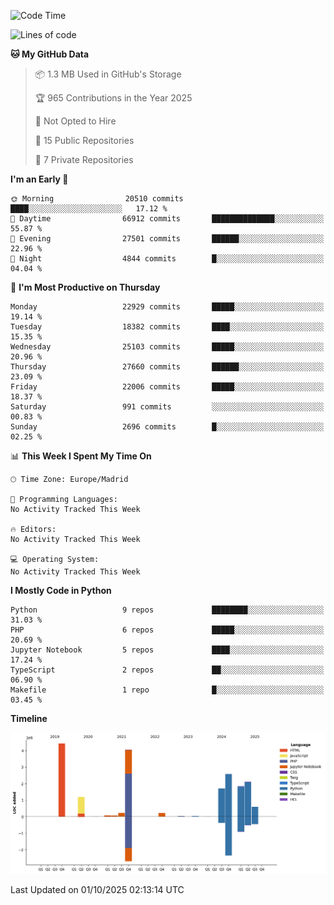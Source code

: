 <!--START_SECTION:waka-->
![Code Time](http://img.shields.io/badge/Code%20Time-839%20hrs%2038%20mins-blue)

![Lines of code](https://img.shields.io/badge/From%20Hello%20World%20I%27ve%20Written-19.1%20million%20lines%20of%20code-blue)

**🐱 My GitHub Data** 

> 📦 1.3 MB Used in GitHub's Storage 
 > 
> 🏆 965 Contributions in the Year 2025
 > 
> 🚫 Not Opted to Hire
 > 
> 📜 15 Public Repositories 
 > 
> 🔑 7 Private Repositories 
 > 
**I'm an Early 🐤** 

```text
🌞 Morning                20510 commits       ████░░░░░░░░░░░░░░░░░░░░░   17.12 % 
🌆 Daytime                66912 commits       ██████████████░░░░░░░░░░░   55.87 % 
🌃 Evening                27501 commits       ██████░░░░░░░░░░░░░░░░░░░   22.96 % 
🌙 Night                  4844 commits        █░░░░░░░░░░░░░░░░░░░░░░░░   04.04 % 
```
📅 **I'm Most Productive on Thursday** 

```text
Monday                   22929 commits       █████░░░░░░░░░░░░░░░░░░░░   19.14 % 
Tuesday                  18382 commits       ████░░░░░░░░░░░░░░░░░░░░░   15.35 % 
Wednesday                25103 commits       █████░░░░░░░░░░░░░░░░░░░░   20.96 % 
Thursday                 27660 commits       ██████░░░░░░░░░░░░░░░░░░░   23.09 % 
Friday                   22006 commits       █████░░░░░░░░░░░░░░░░░░░░   18.37 % 
Saturday                 991 commits         ░░░░░░░░░░░░░░░░░░░░░░░░░   00.83 % 
Sunday                   2696 commits        █░░░░░░░░░░░░░░░░░░░░░░░░   02.25 % 
```


📊 **This Week I Spent My Time On** 

```text
🕑︎ Time Zone: Europe/Madrid

💬 Programming Languages: 
No Activity Tracked This Week

🔥 Editors: 
No Activity Tracked This Week

💻 Operating System: 
No Activity Tracked This Week
```

**I Mostly Code in Python** 

```text
Python                   9 repos             ████████░░░░░░░░░░░░░░░░░   31.03 % 
PHP                      6 repos             █████░░░░░░░░░░░░░░░░░░░░   20.69 % 
Jupyter Notebook         5 repos             ████░░░░░░░░░░░░░░░░░░░░░   17.24 % 
TypeScript               2 repos             ██░░░░░░░░░░░░░░░░░░░░░░░   06.90 % 
Makefile                 1 repo              █░░░░░░░░░░░░░░░░░░░░░░░░   03.45 % 
```



**Timeline**

![Lines of Code chart](https://raw.githubusercontent.com/danisoronellas/danisoronellas/main/assets/bar_graph.png)


 Last Updated on 01/10/2025 02:13:14 UTC
<!--END_SECTION:waka-->

